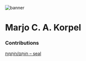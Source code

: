 <html><body><img id="banner" src="/sahd/images/banners/banner.png" alt="banner" /></body></html>

# **Marjo C. A. Korpel**


### Contributions
[חוֹתָם/חֹתֶמֶת – seal](../words/seal.md)<br>